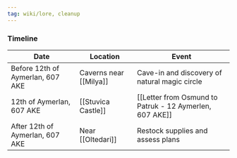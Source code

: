 ```yaml
---
tag: wiki/lore, cleanup
---
```


### Timeline


| Date      | Location | Event |
| ----------- | ----------- | ------------ |
| Before 12th of Aymerlan, 607 AKE | Caverns near [[Milya]] | Cave-in and discovery of natural magic circle |
| 12th of Aymerlan, 607 AKE   | [[Stuvica Castle]] | [[Letter from Osmund to Patruk - 12 Aymerlen, 607 AKE]] |
|  After  12th of Aymerlan, 607 AKE | Near [[Oltedari]] | Restock supplies and assess plans |

